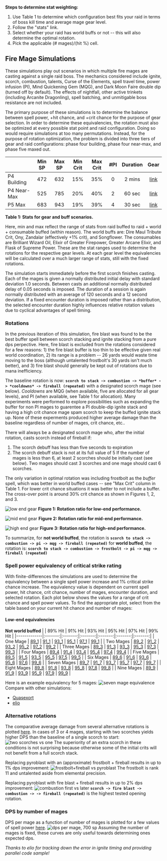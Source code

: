 **Steps to determine stat weighting:**
1) Use Table 1 to determine which configuration best fits your raid in terms of boss kill time and average mage gear level.
2) Follow the "stats" link.
3) Select whether your raid has world buffs or not -- this will also determine the optimal rotation.
4) Pick the applicable (# mages)/(hit %) cell.

## Fire Mage Simulations

These simulations play out scenarios in which multiple fire mages are casting against a single raid boss.  The mechanics considered include ignite, scorch, combustion, talents, Curse of the Elements, spell travel time, power infusion (PI), Mind Quickening Gem (MQG), and Dark Moon Faire double dip (turned off by default).  The effects of nightfall, other active trinkets (including Arcanite Dragonling), spell batching, and unmitigable boss resistance are not included.

The primary purpose of these simulations is to determine the balance between spell power, +hit chance, and +crit chance for the purpose of gear selection.  In order to determine these equivalencies, the rotation must also be optimized at every possible stat point and raid configuration.  Doing so would require simulations at too many permutations.  Instead, for the purpose of rotation optimization, the problem is divided into three tiers of gear and raid configurations: phase four building, phase four near-max, and phase five maxed out.

|               |  Min SP |  Max SP | Min Crit| Max Crit| #PI | Duration | Gear |
|---------------|:-------:|:-------:|:-------:|:-------:|:---:|:--------:|:----:|
| P4 Building   |   472   |   632   |   15%   |   35%   |  0  |  2 mins  | [link](https://sixtyupgrades.com/set/r5UDRwhdCR8kkm7DtGv7BG) |
| P4 Near-Max   |   525   |   785   |   20%   |   40%   |  2  |  60 sec  | [link](https://sixtyupgrades.com/set/r5UDRwhdCR8kkm7DtGv7BG) |
| P5 Max        |   683   |   943   |   19%   |   39%   |  4  |  30 sec  | [link](https://sixtyupgrades.com/set/r5UDRwhdCR8kkm7DtGv7BG) |

**Table 1: Stats for gear and buff scenarios.**

Here, min and max reflect the range of stats from raid buffed to raid + world + consumable buffed (within reason).  The world buffs are: Dire Maul Tribute Crit, Ony, Zandalar (effectively +1% crit), and Songflower.  The consumables are Brilliant Wizard Oil, Elixir of Greater Firepower, Greater Arcane Elixir, and Flask of Supreme Power.  These are the stat ranges used to determine the rotations for the respective gear levels.  At each gear level the equivalencies will be calculated over a much larger range of stats, still with the fixed rotations.  

The simulation starts immediately before the first scorch finishes casting.  Each of the mages is given a normally distributed initial delay with standard deviation 1.0 seconds.  Between casts an additional normally distributed delay of 0.05 seconds is imposed.  The duration of a session is again normally distributed with an average of 120 seconds and a 12 second deviation.  If a fixed encounter duration is imposed rather than a distribution, the selected encounter duration highly influences relative rotation values due to cyclical advantages of spell timing.

### Rotations

In the previous iteration of this simulation, fire blast was found to be the best buffer spell between scorch stacking and ignite stacking from a pure dps perpective.  Here, fire blast is excluded from the rotations considered for a few reasons: 1) the fire blast buffer is too thin to be effective given real world coordination, 2) its range is a problem -- 26 yards would waste time moving to the boss (although untalented frostbolt's 30 yards isn't much better), and 3) fire blast should generally be kept out of rotations due to mana inefficiency.

The baseline rotation is now:
**```scorch to stack -> combustion -> *buffer* -> *cooldowns* -> fireball (repeated)```**
with a designated scorch mage (see below). *Cooldowns* are MQG (when available, five are allocated for all gear levels), and PI (when available, see Table 1 for allocation).  Many experiments were performed to explore possibilities such as expanding the buffer for non PI mages to guarentee a PI double-dip ignite stack and having a high crit chance mage spam scorch to keep the buffed ignite stack up.  None of these experments produced higher average damage than the baseline regardless of number of mages, crit chance, etc..

There will always be a designated scorch mage who, after the initial rotation, casts scorch instead of fireball if:
1. The scorch debuff has less than five seconds to expiration
2. The scorch debuff stack is not at its full value of 5
If the number of mages is less than 6, at least 2 scorches should be initially cast (see below).  Two mages should cast 3 scorches and one mage should cast 6 scorches.

The only variation in optimal rotation was including frostbolt as the *buffer* spell, which was better in world buffed cases -- see "Max Crit" column in Table 1.  For lower crit chance situations it was better to not include a buffer.  The cross-over point is around 30% crit chance as shown in Figures 1, 2, and 3.

![low end gear](https://raw.githubusercontent.com/ronkuby-mage/fire-mage-simulation/decision-tree/plots/rotation/fireball_low_e1_u120_h97_s550_ss50000.png)
**Figure 1: Rotation ratio for low-end performance.**

![mid end gear](https://raw.githubusercontent.com/ronkuby-mage/fire-mage-simulation/decision-tree/plots/rotation/fireball_mid_e1_u60_h96_s650_ss50000.png)
**Figure 2: Rotation ratio for mid-end performance.**

![high end gear](https://raw.githubusercontent.com/ronkuby-mage/fire-mage-simulation/decision-tree/plots/rotation/fireball_high_e1_u30_h99_s950_ss50000.png)
**Figure 3: Rotation ratio for high-end performance.**

To summarize, for **not world buffed**, the rotation is
**```scorch to stack -> combustion -> pi -> mqg -> fireball (repeated)```**
for **world buffed**, the rotation is:
**```scorch to stack -> combustion -> frostbolt -> pi -> mqg -> fireball (repeated)```**

### Spell power equivalency of critical strike rating

With finite-differences the simulations are used to determine the equivalency between a single spell power increase and 1% critical strike chance increase.  The equivalency value is dependent on current spell power, hit chance, crit chance, number of mages, encounter duration, and selected rotation.  Each plot below shows the values for a range of crit chance and spell power values.  To find the appropriate plot, select from the table based on your current hit chance and number of mages:

#### Low-end equivalencies

**Not world buffed**
|             | 89% Hit | 91% Hit | 93% Hit | 95% Hit | 97% Hit | 99% Hit |
|-------------|:-------:|:-------:|:-------:|:-------:|:-------:|:-------:|
| One Mage    |  [89_1](https://github.com/ronkuby-mage/fire-mage-simulation/raw/master/plots/crit_equiv/crit_equiv_89_1.png) |  [91_1](https://github.com/ronkuby-mage/fire-mage-simulation/raw/master/plots/crit_equiv/crit_equiv_91_1.png) |  [93_1](https://github.com/ronkuby-mage/fire-mage-simulation/raw/master/plots/crit_equiv/crit_equiv_93_1.png) |  [95_1](https://github.com/ronkuby-mage/fire-mage-simulation/raw/master/plots/crit_equiv/crit_equiv_95_1.png) |  [97_1](https://github.com/ronkuby-mage/fire-mage-simulation/raw/master/plots/crit_equiv/crit_equiv_97_1.png) |  [99_1](https://github.com/ronkuby-mage/fire-mage-simulation/raw/master/plots/crit_equiv/crit_equiv_99_1.png) |
| Two Mages   |  [89_2](https://github.com/ronkuby-mage/fire-mage-simulation/raw/master/plots/crit_equiv/crit_equiv_89_2.png) |  [91_2](https://github.com/ronkuby-mage/fire-mage-simulation/raw/master/plots/crit_equiv/crit_equiv_91_2.png) |  [93_2](https://github.com/ronkuby-mage/fire-mage-simulation/raw/master/plots/crit_equiv/crit_equiv_93_2.png) |  [95_2](https://github.com/ronkuby-mage/fire-mage-simulation/raw/master/plots/crit_equiv/crit_equiv_95_2.png) |  [97_2](https://github.com/ronkuby-mage/fire-mage-simulation/raw/master/plots/crit_equiv/crit_equiv_97_2.png) |  [99_2](https://github.com/ronkuby-mage/fire-mage-simulation/raw/master/plots/crit_equiv/crit_equiv_99_2.png) |
| Three Mages |  [89_3](https://github.com/ronkuby-mage/fire-mage-simulation/raw/master/plots/crit_equiv/crit_equiv_89_3.png) |  [91_3](https://github.com/ronkuby-mage/fire-mage-simulation/raw/master/plots/crit_equiv/crit_equiv_91_3.png) |  [93_3](https://github.com/ronkuby-mage/fire-mage-simulation/raw/master/plots/crit_equiv/crit_equiv_93_3.png) |  [95_3](https://github.com/ronkuby-mage/fire-mage-simulation/raw/master/plots/crit_equiv/crit_equiv_95_3.png) |  [97_3](https://github.com/ronkuby-mage/fire-mage-simulation/raw/master/plots/crit_equiv/crit_equiv_97_3.png) |  [99_3](https://github.com/ronkuby-mage/fire-mage-simulation/raw/master/plots/crit_equiv/crit_equiv_99_3.png) |
| Four Mages |  [89_4](https://github.com/ronkuby-mage/fire-mage-simulation/raw/master/plots/crit_equiv/crit_equiv_89_4.png) |  [91_4](https://github.com/ronkuby-mage/fire-mage-simulation/raw/master/plots/crit_equiv/crit_equiv_91_4.png) |  [93_4](https://github.com/ronkuby-mage/fire-mage-simulation/raw/master/plots/crit_equiv/crit_equiv_93_4.png) |  [95_4](https://github.com/ronkuby-mage/fire-mage-simulation/raw/master/plots/crit_equiv/crit_equiv_95_4.png) |  [97_4](https://github.com/ronkuby-mage/fire-mage-simulation/raw/master/plots/crit_equiv/crit_equiv_97_4.png) |  [99_4](https://github.com/ronkuby-mage/fire-mage-simulation/raw/master/plots/crit_equiv/crit_equiv_99_4.png) |
| Five Mages |  [89_5](https://github.com/ronkuby-mage/fire-mage-simulation/raw/master/plots/crit_equiv/crit_equiv_89_5.png) |  [91_5](https://github.com/ronkuby-mage/fire-mage-simulation/raw/master/plots/crit_equiv/crit_equiv_91_5.png) |  [93_5](https://github.com/ronkuby-mage/fire-mage-simulation/raw/master/plots/crit_equiv/crit_equiv_93_5.png) |  [95_5](https://github.com/ronkuby-mage/fire-mage-simulation/raw/master/plots/crit_equiv/crit_equiv_95_5.png) |  [97_5](https://github.com/ronkuby-mage/fire-mage-simulation/raw/master/plots/crit_equiv/crit_equiv_97_5.png) |  [99_5](https://github.com/ronkuby-mage/fire-mage-simulation/raw/master/plots/crit_equiv/crit_equiv_99_5.png) |
| Six Mages |  [89_6](https://github.com/ronkuby-mage/fire-mage-simulation/raw/master/plots/crit_equiv/crit_equiv_89_6.png) |  [91_6](https://github.com/ronkuby-mage/fire-mage-simulation/raw/master/plots/crit_equiv/crit_equiv_91_6.png) |  [93_6](https://github.com/ronkuby-mage/fire-mage-simulation/raw/master/plots/crit_equiv/crit_equiv_93_6.png) |  [95_6](https://github.com/ronkuby-mage/fire-mage-simulation/raw/master/plots/crit_equiv/crit_equiv_95_6.png) |  [97_6](https://github.com/ronkuby-mage/fire-mage-simulation/raw/master/plots/crit_equiv/crit_equiv_97_6.png) |  [99_6](https://github.com/ronkuby-mage/fire-mage-simulation/raw/master/plots/crit_equiv/crit_equiv_99_6.png) |
| Seven Mages |  [89_7](https://github.com/ronkuby-mage/fire-mage-simulation/raw/master/plots/crit_equiv/crit_equiv_89_7.png) |  [91_7](https://github.com/ronkuby-mage/fire-mage-simulation/raw/master/plots/crit_equiv/crit_equiv_91_7.png) |  [93_7](https://github.com/ronkuby-mage/fire-mage-simulation/raw/master/plots/crit_equiv/crit_equiv_93_7.png) |  [95_7](https://github.com/ronkuby-mage/fire-mage-simulation/raw/master/plots/crit_equiv/crit_equiv_95_7.png) |  [97_7](https://github.com/ronkuby-mage/fire-mage-simulation/raw/master/plots/crit_equiv/crit_equiv_97_7.png) |  [99_7](https://github.com/ronkuby-mage/fire-mage-simulation/raw/master/plots/crit_equiv/crit_equiv_99_7.png) |
| Eight Mages |  [89_8](https://github.com/ronkuby-mage/fire-mage-simulation/raw/master/plots/crit_equiv/crit_equiv_89_8.png) |  [91_8](https://github.com/ronkuby-mage/fire-mage-simulation/raw/master/plots/crit_equiv/crit_equiv_91_8.png) |  [93_8](https://github.com/ronkuby-mage/fire-mage-simulation/raw/master/plots/crit_equiv/crit_equiv_93_8.png) |  [95_8](https://github.com/ronkuby-mage/fire-mage-simulation/raw/master/plots/crit_equiv/crit_equiv_95_8.png) |  [97_8](https://github.com/ronkuby-mage/fire-mage-simulation/raw/master/plots/crit_equiv/crit_equiv_97_8.png) |  [99_8](https://github.com/ronkuby-mage/fire-mage-simulation/raw/master/plots/crit_equiv/crit_equiv_99_8.png) |
| Nine Mages |  [89_9](https://github.com/ronkuby-mage/fire-mage-simulation/raw/master/plots/crit_equiv/crit_equiv_89_9.png) |  [91_9](https://github.com/ronkuby-mage/fire-mage-simulation/raw/master/plots/crit_equiv/crit_equiv_91_9.png) |  [93_9](https://github.com/ronkuby-mage/fire-mage-simulation/raw/master/plots/crit_equiv/crit_equiv_93_9.png) |  [95_9](https://github.com/ronkuby-mage/fire-mage-simulation/raw/master/plots/crit_equiv/crit_equiv_95_9.png) |  [97_9](https://github.com/ronkuby-mage/fire-mage-simulation/raw/master/plots/crit_equiv/crit_equiv_97_9.png) |  [99_9](https://github.com/ronkuby-mage/fire-mage-simulation/raw/master/plots/crit_equiv/crit_equiv_99_9.png) |

Here is an example equivalency for 5 mages:
![seven mage equivalence](https://github.com/ronkuby-mage/fire-mage-simulation/raw/master/plots/crit_equiv/crit_equiv_95_5.png)
Compare with other simulations:
* [Quasexort](https://docs.google.com/spreadsheets/d/1dqFuQeNVa403ulrmuW_8Ww-5UszOde0RPMBe2g7t1g4)
* [elio](https://github.com/ignitelio/ignite/blob/master/magus2.ipynb)

### Alternative rotations

The comparative average damage from several alternative rotations is plotted [here](https://github.com/ronkuby-mage/fire-mage-simulation/tree/master/plots/rotation).  In cases of 3 or 4 mages, starting with two scorches yields higher DPS than the baseline of a single scorch to start:
![two scorches vs one](https://github.com/ronkuby-mage/fire-mage-simulation/raw/master/plots/legacy/two_scorches_700.png)
The superiority of an extra scorch in these conditions is not surprising because otherwise some of the initial crits will not benefit from a full scorch stack.

Replacing pyroblast with an (approximate) frostbolt + fireball results in up to 1% dps improvement:
![frostbolt+fireball vs pyroblast](https://github.com/ronkuby-mage/fire-mage-simulation/raw/master/plots/legacy/frostbolt_700.png)
The frostbolt is rank 11 and untalented aside from elemental precision.

Replacing pyroblast with fire blast + fireball results in up to 2% dps improvement:
![combustion first vs later](https://github.com/ronkuby-mage/fire-mage-simulation/raw/master/plots/legacy/fire_blast_open_700.png)
**```scorch -> fire blast -> combustion -> -> fireball (repeated)```** is the highest tested opening rotation.

### DPS by number of mages

DPS per mage as a function of number of mages is plotted for a few values of spell power [here](https://github.com/ronkuby-mage/fire-mage-simulation/tree/master/dps_per_mage_plots).
![dps per mage, 700 sp](https://github.com/ronkuby-mage/fire-mage-simulation/raw/master/plots/dps/dps_700_97.png)
Assuming the number of mages is fixed, these curves are only useful towards determining ones expected dps.

*Thanks to elio for tracking down the error in ignite timing and providing parallel code sample!*
